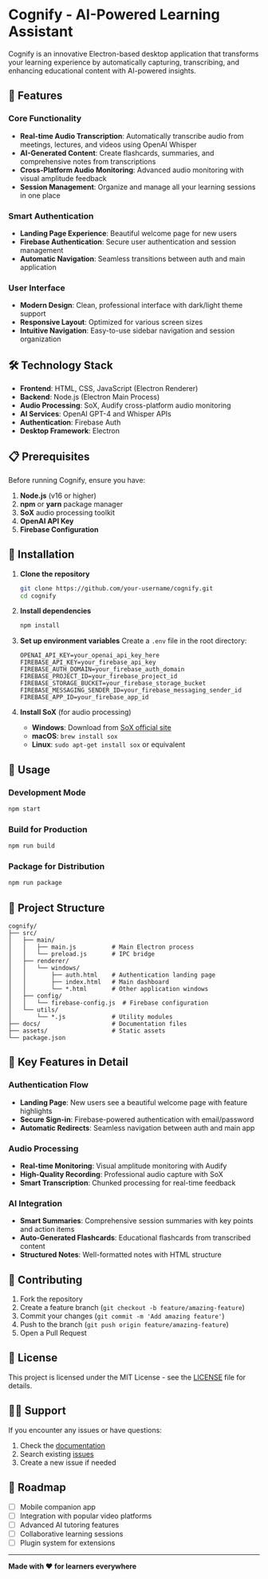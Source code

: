 # Cognify - AI-Powered Learning Assistant

Cognify is an innovative Electron-based desktop application that transforms your learning experience by automatically capturing, transcribing, and enhancing educational content with AI-powered insights.

## 🚀 Features

### Core Functionality
- **Real-time Audio Transcription**: Automatically transcribe audio from meetings, lectures, and videos using OpenAI Whisper
- **AI-Generated Content**: Create flashcards, summaries, and comprehensive notes from transcriptions
- **Cross-Platform Audio Monitoring**: Advanced audio monitoring with visual amplitude feedback
- **Session Management**: Organize and manage all your learning sessions in one place

### Smart Authentication
- **Landing Page Experience**: Beautiful welcome page for new users
- **Firebase Authentication**: Secure user authentication and session management
- **Automatic Navigation**: Seamless transitions between auth and main application

### User Interface
- **Modern Design**: Clean, professional interface with dark/light theme support
- **Responsive Layout**: Optimized for various screen sizes
- **Intuitive Navigation**: Easy-to-use sidebar navigation and session organization

## 🛠️ Technology Stack

- **Frontend**: HTML, CSS, JavaScript (Electron Renderer)
- **Backend**: Node.js (Electron Main Process)
- **Audio Processing**: SoX, Audify cross-platform audio monitoring
- **AI Services**: OpenAI GPT-4 and Whisper APIs
- **Authentication**: Firebase Auth
- **Desktop Framework**: Electron

## 📋 Prerequisites

Before running Cognify, ensure you have:

1. **Node.js** (v16 or higher)
2. **npm** or **yarn** package manager
3. **SoX** audio processing toolkit
4. **OpenAI API Key**
5. **Firebase Configuration**

## 🔧 Installation

1. **Clone the repository**
   ```bash
   git clone https://github.com/your-username/cognify.git
   cd cognify
   ```

2. **Install dependencies**
   ```bash
   npm install
   ```

3. **Set up environment variables**
   Create a `.env` file in the root directory:
   ```
   OPENAI_API_KEY=your_openai_api_key_here
   FIREBASE_API_KEY=your_firebase_api_key
   FIREBASE_AUTH_DOMAIN=your_firebase_auth_domain
   FIREBASE_PROJECT_ID=your_firebase_project_id
   FIREBASE_STORAGE_BUCKET=your_firebase_storage_bucket
   FIREBASE_MESSAGING_SENDER_ID=your_firebase_messaging_sender_id
   FIREBASE_APP_ID=your_firebase_app_id
   ```

4. **Install SoX** (for audio processing)
   - **Windows**: Download from [SoX official site](http://sox.sourceforge.net/)
   - **macOS**: `brew install sox`
   - **Linux**: `sudo apt-get install sox` or equivalent

## 🚀 Usage

### Development Mode
```bash
npm start
```

### Build for Production
```bash
npm run build
```

### Package for Distribution
```bash
npm run package
```

## 📁 Project Structure

```
cognify/
├── src/
│   ├── main/
│   │   ├── main.js          # Main Electron process
│   │   └── preload.js       # IPC bridge
│   ├── renderer/
│   │   └── windows/
│   │       ├── auth.html    # Authentication landing page
│   │       ├── index.html   # Main dashboard
│   │       └── *.html       # Other application windows
│   ├── config/
│   │   └── firebase-config.js  # Firebase configuration
│   └── utils/
│       └── *.js             # Utility modules
├── docs/                    # Documentation files
├── assets/                  # Static assets
└── package.json
```

## 🔑 Key Features in Detail

### Authentication Flow
- **Landing Page**: New users see a beautiful welcome page with feature highlights
- **Secure Sign-in**: Firebase-powered authentication with email/password
- **Automatic Redirects**: Seamless navigation between auth and main app

### Audio Processing
- **Real-time Monitoring**: Visual amplitude monitoring with Audify
- **High-Quality Recording**: Professional audio capture with SoX
- **Smart Transcription**: Chunked processing for real-time feedback

### AI Integration
- **Smart Summaries**: Comprehensive session summaries with key points and action items
- **Auto-Generated Flashcards**: Educational flashcards from transcribed content
- **Structured Notes**: Well-formatted notes with HTML structure

## 🤝 Contributing

1. Fork the repository
2. Create a feature branch (`git checkout -b feature/amazing-feature`)
3. Commit your changes (`git commit -m 'Add amazing feature'`)
4. Push to the branch (`git push origin feature/amazing-feature`)
5. Open a Pull Request

## 📄 License

This project is licensed under the MIT License - see the [LICENSE](LICENSE) file for details.

## 🙋‍♂️ Support

If you encounter any issues or have questions:

1. Check the [documentation](./docs/)
2. Search existing [issues](https://github.com/your-username/cognify/issues)
3. Create a new issue if needed

## 🎯 Roadmap

- [ ] Mobile companion app
- [ ] Integration with popular video platforms
- [ ] Advanced AI tutoring features
- [ ] Collaborative learning sessions
- [ ] Plugin system for extensions

---

**Made with ❤️ for learners everywhere** 